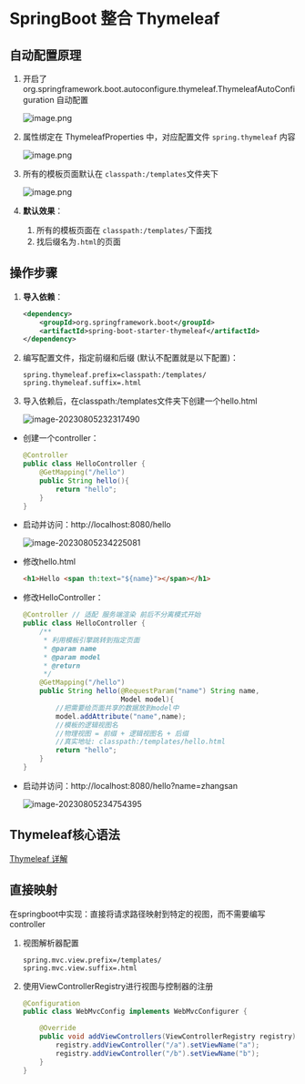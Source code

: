 # SpringBoot 整合 Thymeleaf

## 自动配置原理

1. 开启了 org.springframework.boot.autoconfigure.thymeleaf.ThymeleafAutoConfiguration 自动配置

   ![image.png](https://fastly.jsdelivr.net/gh/LetengZzz/img@main/tc2/img202411221837609.png)

2. 属性绑定在 ThymeleafProperties 中，对应配置文件 `spring.thymeleaf` 内容

   ![image.png](https://fastly.jsdelivr.net/gh/LetengZzz/img@main/tc2/img202411221837770.png)

3. 所有的模板页面默认在 `classpath:/templates`文件夹下

   ![image.png](https://fastly.jsdelivr.net/gh/LetengZzz/img@main/tc2/img202411221838825.png)

4. **默认效果**：

   1. 所有的模板页面在 `classpath:/templates/`下面找
   2. 找后缀名为`.html`的页面

## 操作步骤

1. **导入依赖**：

   ```xml
   <dependency>
       <groupId>org.springframework.boot</groupId>
       <artifactId>spring-boot-starter-thymeleaf</artifactId>
   </dependency>
   ```

2. 编写配置文件，指定前缀和后缀 (默认不配置就是以下配置)：

   ```properties
   spring.thymeleaf.prefix=classpath:/templates/
   spring.thymeleaf.suffix=.html
   ```

3. 导入依赖后，在classpath:/templates文件夹下创建一个hello.html

   ![image-20230805232317490](https://fastly.jsdelivr.net/gh/LetengZzz/img@main/Two-C/img/Java/202308052323262.png)

- 创建一个controller：

  ```java
  @Controller
  public class HelloController {
      @GetMapping("/hello")
      public String hello(){
          return "hello";
      }
  }
  ```

- 启动并访问：http://localhost:8080/hello

  ![image-20230805234225081](https://fastly.jsdelivr.net/gh/LetengZzz/img@main/tc2/img202401061913735.png)

- 修改hello.html

  ```html
  <h1>Hello <span th:text="${name}"></span></h1>
  ```

- 修改HelloController：

  ```java
  @Controller // 适配 服务端渲染 前后不分离模式开始
  public class HelloController {
      /**
       * 利用模板引擎跳转到指定页面
       * @param name
       * @param model
       * @return
       */
      @GetMapping("/hello")
      public String hello(@RequestParam("name") String name,
                          Model model){
          //把需要给页面共享的数据放到model中
          model.addAttribute("name",name);
          //模板的逻辑视图名
          //物理视图 = 前缀 + 逻辑视图名 + 后缀
          //真实地址: classpath:/templates/hello.html
          return "hello";
      }
  }
  ```

- 启动并访问：http://localhost:8080/hello?name=zhangsan

  ![image-20230805234754395](https://fastly.jsdelivr.net/gh/LetengZzz/img@main/Two-C/img/Java/202308052347373.png)

## Thymeleaf核心语法

[Thymeleaf 详解](../../../../../Others/TemplateEngine/Thymeleaf/index.md)


## 直接映射

在springboot中实现：直接将请求路径映射到特定的视图，而不需要编写controller

1. 视图解析器配置

   ```properties
   spring.mvc.view.prefix=/templates/
   spring.mvc.view.suffix=.html
   ```

2. 使用ViewControllerRegistry进行视图与控制器的注册

   ```java
   @Configuration
   public class WebMvcConfig implements WebMvcConfigurer {
   
       @Override
       public void addViewControllers(ViewControllerRegistry registry) {
           registry.addViewController("/a").setViewName("a");
           registry.addViewController("/b").setViewName("b");
       }
   }
   ```

   
